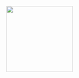 <div align="center">
  <img height="180em" src="https://github-readme-stats.vercel.app/api/top-langs/?username=luc4s-git&layout=compact&theme=dracula"/>
</div>
